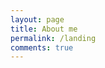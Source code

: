 ```yaml
---
layout: page
title: About me
permalink: /landing
comments: true
---
```


<!-- {% if page.url == "/" %} -->
<div class="rounded mb-5 hero">
 <!--
  <div class="row align-items-center justify-content-between">
    <div class="col-md-6">
      <h1 class="font-weight-bold mb-4 serif-font">Let me  teach you how to become successful online</h1>
      <p class="lead mb-4">My name is Lyam and I'm here to share with you my knowledge and experience of over 10 years of monetizing my blog.</p>
        <a href="{{site.baseurl}}/about" class="btn btn-dark text-white px-5 btn-lg">About me</a>
    </div>
    <div class="col-md-6 text-right pl-0 pl-lg-4">
      <img class="intro" height="500" src="{{site.baseurl}}/assets/images/intro.svg">      
    </div>
  </div>
-->
</div>
<!-- {% endif %} -->


<!--
<div class="col-md-4">
  <img class="featured-image img-fluid" src="{{ site.baseurl }}/assets/images/intro.svg" alt="{{ page.title }}">
</div>
-->